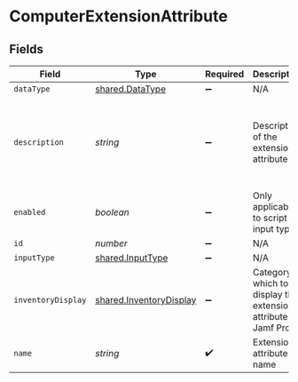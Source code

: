 # ComputerExtensionAttribute


## Fields

| Field                                                                     | Type                                                                      | Required                                                                  | Description                                                               | Example                                                                   |
| ------------------------------------------------------------------------- | ------------------------------------------------------------------------- | ------------------------------------------------------------------------- | ------------------------------------------------------------------------- | ------------------------------------------------------------------------- |
| `dataType`                                                                | [shared.DataType](../../../sdk/models/shared/datatype.md)                 | :heavy_minus_sign:                                                        | N/A                                                                       |                                                                           |
| `description`                                                             | *string*                                                                  | :heavy_minus_sign:                                                        | Description of the extension attribute                                    | Number of charge cycles logged on the current battery                     |
| `enabled`                                                                 | *boolean*                                                                 | :heavy_minus_sign:                                                        | Only applicable to script input type                                      | true                                                                      |
| `id`                                                                      | *number*                                                                  | :heavy_minus_sign:                                                        | N/A                                                                       | 1                                                                         |
| `inputType`                                                               | [shared.InputType](../../../sdk/models/shared/inputtype.md)               | :heavy_minus_sign:                                                        | N/A                                                                       |                                                                           |
| `inventoryDisplay`                                                        | [shared.InventoryDisplay](../../../sdk/models/shared/inventorydisplay.md) | :heavy_minus_sign:                                                        | Category in which to display the extension attribute in Jamf Pro          |                                                                           |
| `name`                                                                    | *string*                                                                  | :heavy_check_mark:                                                        | Extension attribute name                                                  | Battery Cycle Count                                                       |